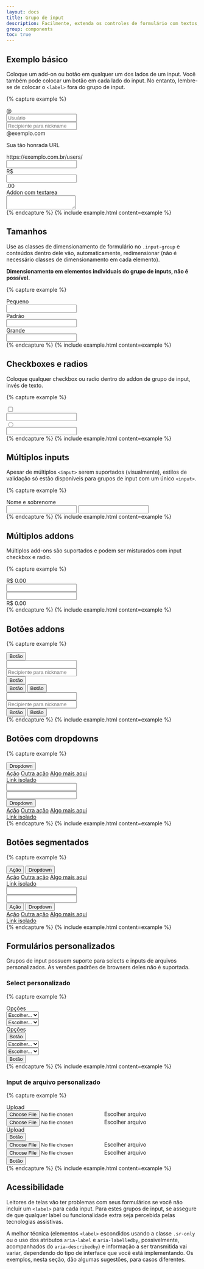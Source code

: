 ```yaml
---
layout: docs
title: Grupo de input
description: Facilmente, extenda os controles de formulário com textos, botões, selects personalizados, etc.
group: components
toc: true
---
```


## Exemplo básico

Coloque um add-on ou botão em qualquer um dos lados de um input. Você também pode colocar um botão em cada lado do input. No entanto, lembre-se de colocar o `<label>` fora do grupo de input.

{% capture example %}
<div class="input-group mb-3">
  <div class="input-group-prepend">
    <span class="input-group-text" id="basic-addon1">@</span>
  </div>
  <input type="text" class="form-control" placeholder="Usuário" aria-label="Usuário" aria-describedby="basic-addon1">
</div>

<div class="input-group mb-3">
  <input type="text" class="form-control" placeholder="Recipiente para nickname" aria-label="Recipiente para nickname" aria-describedby="basic-addon2">
  <div class="input-group-append">
    <span class="input-group-text" id="basic-addon2">@exemplo.com</span>
  </div>
</div>

<label for="basic-url">Sua tão honrada URL</label>
<div class="input-group mb-3">
  <div class="input-group-prepend">
    <span class="input-group-text" id="basic-addon3">https://exemplo.com.br/users/</span>
  </div>
  <input type="text" class="form-control" id="basic-url" aria-describedby="basic-addon3">
</div>

<div class="input-group mb-3">
  <div class="input-group-prepend">
    <span class="input-group-text">R$</span>
  </div>
  <input type="text" class="form-control" aria-label="Quantia">
  <div class="input-group-append">
    <span class="input-group-text">.00</span>
  </div>
</div>

<div class="input-group">
  <div class="input-group-prepend">
    <span class="input-group-text">Addon com textarea</span>
  </div>
  <textarea class="form-control" aria-label="Com textarea"></textarea>
</div>
{% endcapture %}
{% include example.html content=example %}

## Tamanhos

Use as classes de dimensionamento de formulário no `.input-group` e conteúdos dentro dele vão, automaticamente, redimensionar (não é necessário classes de dimensionamento em cada elemento).

**Dimensionamento em elementos individuais do grupo de inputs, não é possível.**

{% capture example %}
<div class="input-group input-group-sm mb-3">
  <div class="input-group-prepend">
    <span class="input-group-text" id="inputGroup-sizing-sm">Pequeno</span>
  </div>
  <input type="text" class="form-control" aria-label="Pequeno" aria-describedby="inputGroup-sizing-sm">
</div>

<div class="input-group mb-3">
  <div class="input-group-prepend">
    <span class="input-group-text" id="inputGroup-sizing-default">Padrão</span>
  </div>
  <input type="text" class="form-control" aria-label="Padrão" aria-describedby="inputGroup-sizing-default">
</div>

<div class="input-group input-group-lg">
  <div class="input-group-prepend">
    <span class="input-group-text" id="inputGroup-sizing-lg">Grande</span>
  </div>
  <input type="text" class="form-control" aria-label="Grande" aria-describedby="inputGroup-sizing-sm">
</div>
{% endcapture %}
{% include example.html content=example %}

## Checkboxes e radios

Coloque qualquer checkbox ou radio dentro do addon de grupo de input, invés de texto.

{% capture example %}
<div class="input-group mb-3">
  <div class="input-group-prepend">
    <div class="input-group-text">
      <input type="checkbox" aria-label="Chebox para permitir input text">
    </div>
  </div>
  <input type="text" class="form-control" aria-label="Input text com checkbox">
</div>

<div class="input-group">
  <div class="input-group-prepend">
    <div class="input-group-text">
    <input type="radio" aria-label="Botão radio para acompanhar input text">
    </div>
  </div>
  <input type="text" class="form-control" aria-label="Input text com botão radio">
</div>
{% endcapture %}
{% include example.html content=example %}

## Múltiplos inputs

Apesar de múltiplos `<input>` serem suportados (visualmente), estilos de validação só estão disponíveis para grupos de input com um único `<input>`.

{% capture example %}
<div class="input-group">
  <div class="input-group-prepend">
    <span class="input-group-text" id="">Nome e sobrenome</span>
  </div>
  <input type="text" class="form-control">
  <input type="text" class="form-control">
</div>
{% endcapture %}
{% include example.html content=example %}

## Múltiplos addons

Múltiplos add-ons são suportados e podem ser misturados com input checkbox e radio.

{% capture example %}
<div class="input-group mb-3">
  <div class="input-group-prepend">
    <span class="input-group-text">R$</span>
    <span class="input-group-text">0.00</span>
  </div>
  <input type="text" class="form-control" aria-label="Quantia">
</div>

<div class="input-group">
  <input type="text" class="form-control" aria-label="Quantia">
  <div class="input-group-append">
    <span class="input-group-text">R$</span>
    <span class="input-group-text">0.00</span>
  </div>
</div>
{% endcapture %}
{% include example.html content=example %}

## Botões addons

{% capture example %}
<div class="input-group mb-3">
  <div class="input-group-prepend">
    <button class="btn btn-outline-secondary" type="button">Botão</button>
  </div>
  <input type="text" class="form-control" placeholder="" aria-label="" aria-describedby="basic-addon1">
</div>

<div class="input-group mb-3">
  <input type="text" class="form-control" placeholder="Recipiente para nickname" aria-label="Recipiente para nickname" aria-describedby="basic-addon2">
  <div class="input-group-append">
    <button class="btn btn-outline-secondary" type="button">Botão</button>
  </div>
</div>

<div class="input-group mb-3">
  <div class="input-group-prepend">
    <button class="btn btn-outline-secondary" type="button">Botão</button>
    <button class="btn btn-outline-secondary" type="button">Botão</button>
  </div>
  <input type="text" class="form-control" placeholder="" aria-label="" aria-describedby="basic-addon1">
</div>

<div class="input-group">
  <input type="text" class="form-control" placeholder="Recipiente para nickname" aria-label="Recipiente para nickname" aria-describedby="basic-addon2">
  <div class="input-group-append">
    <button class="btn btn-outline-secondary" type="button">Botão</button>
    <button class="btn btn-outline-secondary" type="button">Botão</button>
  </div>
</div>
{% endcapture %}
{% include example.html content=example %}

## Botões com dropdowns

{% capture example %}
<div class="input-group mb-3">
  <div class="input-group-prepend">
    <button class="btn btn-outline-secondary dropdown-toggle" type="button" data-toggle="dropdown" aria-haspopup="true" aria-expanded="false">Dropdown</button>
    <div class="dropdown-menu">
      <a class="dropdown-item" href="#">Ação</a>
      <a class="dropdown-item" href="#">Outra ação</a>
      <a class="dropdown-item" href="#">Algo mais aqui</a>
      <div role="separator" class="dropdown-divider"></div>
      <a class="dropdown-item" href="#">Link isolado</a>
    </div>
  </div>
  <input type="text" class="form-control" aria-label="Input text com botão dropdown">
</div>

<div class="input-group">
  <input type="text" class="form-control" aria-label="Input text com botão dropdown">
  <div class="input-group-append">
    <button class="btn btn-outline-secondary dropdown-toggle" type="button" data-toggle="dropdown" aria-haspopup="true" aria-expanded="false">Dropdown</button>
    <div class="dropdown-menu">
      <a class="dropdown-item" href="#">Ação</a>
      <a class="dropdown-item" href="#">Outra ação</a>
      <a class="dropdown-item" href="#">Algo mais aqui</a>
      <div role="separator" class="dropdown-divider"></div>
      <a class="dropdown-item" href="#">Link isolado</a>
    </div>
  </div>
</div>
{% endcapture %}
{% include example.html content=example %}

## Botões segmentados

{% capture example %}
<div class="input-group mb-3">
  <div class="input-group-prepend">
    <button type="button" class="btn btn-outline-secondary">Ação</button>
    <button type="button" class="btn btn-outline-secondary dropdown-toggle dropdown-toggle-split" data-toggle="dropdown" aria-haspopup="true" aria-expanded="false">
      <span class="sr-only">Dropdown</span>
    </button>
    <div class="dropdown-menu">
      <a class="dropdown-item" href="#">Ação</a>
      <a class="dropdown-item" href="#">Outra ação</a>
      <a class="dropdown-item" href="#">Algo mais aqui</a>
      <div role="separator" class="dropdown-divider"></div>
      <a class="dropdown-item" href="#">Link isolado</a>
    </div>
  </div>
  <input type="text" class="form-control" aria-label="Input dropdown com botão dropdown segmentado">
</div>

<div class="input-group">
  <input type="text" class="form-control" aria-label="Input dropdown com botão dropdown segmentado">
  <div class="input-group-append">
    <button type="button" class="btn btn-outline-secondary">Ação</button>
    <button type="button" class="btn btn-outline-secondary dropdown-toggle dropdown-toggle-split" data-toggle="dropdown" aria-haspopup="true" aria-expanded="false">
      <span class="sr-only">Dropdown</span>
    </button>
    <div class="dropdown-menu">
      <a class="dropdown-item" href="#">Ação</a>
      <a class="dropdown-item" href="#">Outra ação</a>
      <a class="dropdown-item" href="#">Algo mais aqui</a>
      <div role="separator" class="dropdown-divider"></div>
      <a class="dropdown-item" href="#">Link isolado</a>
    </div>
  </div>
</div>
{% endcapture %}
{% include example.html content=example %}

## Formulários personalizados

Grupos de input possuem suporte para selects e inputs de arquivos personalizados. As versões padrões de browsers deles não é suportada.

### Select personalizado

{% capture example %}
<div class="input-group mb-3">
  <div class="input-group-prepend">
    <label class="input-group-text" for="inputGroupSelect01">Opções</label>
  </div>
  <select class="custom-select" id="inputGroupSelect01">
    <option selected>Escolher...</option>
    <option value="1">Um</option>
    <option value="2">Dois</option>
    <option value="3">Três</option>
  </select>
</div>

<div class="input-group mb-3">
  <select class="custom-select" id="inputGroupSelect02">
    <option selected>Escolher...</option>
    <option value="1">Um</option>
    <option value="2">Dois</option>
    <option value="3">Três</option>
  </select>
  <div class="input-group-append">
    <label class="input-group-text" for="inputGroupSelect02">Opções</label>
  </div>
</div>

<div class="input-group mb-3">
  <div class="input-group-prepend">
    <button class="btn btn-outline-secondary" type="button">Botão</button>
  </div>
  <select class="custom-select" id="inputGroupSelect03">
    <option selected>Escolher...</option>
    <option value="1">Um</option>
    <option value="2">Dois</option>
    <option value="3">Três</option>
  </select>
</div>

<div class="input-group">
  <select class="custom-select" id="inputGroupSelect04">
    <option selected>Escolher...</option>
    <option value="1">Um</option>
    <option value="2">Dois</option>
    <option value="3">Três</option>
  </select>
  <div class="input-group-append">
    <button class="btn btn-outline-secondary" type="button">Botão</button>
  </div>
</div>
{% endcapture %}
{% include example.html content=example %}

### Input de arquivo personalizado

{% capture example %}
<div class="input-group mb-3">
  <div class="input-group-prepend">
    <span class="input-group-text">Upload</span>
  </div>
  <div class="custom-file">
    <input type="file" class="custom-file-input" id="inputGroupFile01">
    <label class="custom-file-label" for="inputGroupFile01">Escolher arquivo</label>
  </div>
</div>

<div class="input-group mb-3">
  <div class="custom-file">
    <input type="file" class="custom-file-input" id="inputGroupFile02">
    <label class="custom-file-label" for="inputGroupFile02">Escolher arquivo</label>
  </div>
  <div class="input-group-append">
    <span class="input-group-text" id="">Upload</span>
  </div>
</div>

<div class="input-group mb-3">
  <div class="input-group-prepend">
    <button class="btn btn-outline-secondary" type="button">Botão</button>
  </div>
  <div class="custom-file">
    <input type="file" class="custom-file-input" id="inputGroupFile03">
    <label class="custom-file-label" for="inputGroupFile03">Escolher arquivo</label>
  </div>
</div>

<div class="input-group">
  <div class="custom-file">
    <input type="file" class="custom-file-input" id="inputGroupFile04">
    <label class="custom-file-label" for="inputGroupFile04">Escolher arquivo</label>
  </div>
  <div class="input-group-append">
    <button class="btn btn-outline-secondary" type="button">Botão</button>
  </div>
</div>
{% endcapture %}
{% include example.html content=example %}

## Acessibilidade

Leitores de telas vão ter problemas com seus formulários se você não incluir um `<label>` para cada input. Para estes grupos de input, se assegure de que qualquer label ou funcionalidade extra seja percebida pelas tecnologias assistivas.

A melhor técnica (elementos `<label>` escondidos usando a classe `.sr-only` ou o uso dos atributos `aria-label` e `aria-labelledby`, possivelmente, acompanhados do `aria-describedby`) e informação a ser transmitida vai variar, dependendo do tipo de interface que você está implementando. Os exemplos, nesta seção, dão algumas sugestões, para casos diferentes.
